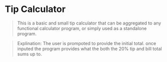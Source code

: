 # Tip Calculator
>This is a basic and small tip calculator that can be aggregated to any functional calculator program, or simply used as a standalone program.

>Explination: The user is prompoted to provide the initial total. 
once inputed the program provides what the both the 20% tip and bill total sums up to.
